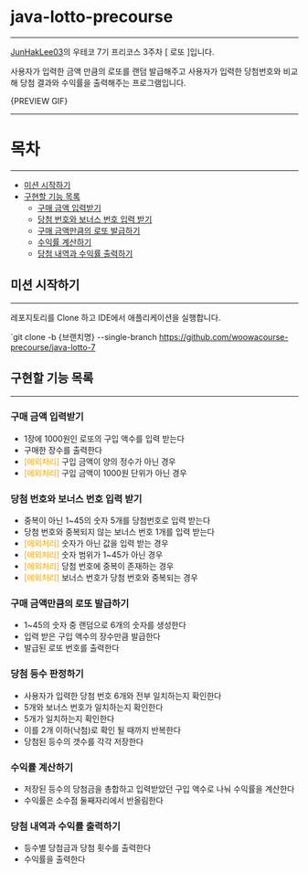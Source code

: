 # java-lotto-precourse


---

[JunHakLee03](https://github.com/JunHakLee03)의 우테코 7기 프리코스 3주차 [ 로또 ]입니다.

사용자가 입력한 금액 만큼의 로또를 랜덤 발급해주고 사용자가 입력한 당첨번호와 비교해 당첨 결과와 수익률을 출력해주는 프로그램입니다.

{PREVIEW GIF}

---

# 목차

---

- [미션 시작하기](#미션-시작하기)
- [구현할 기능 목록](#구현할-기능-목록)
    - [구매 금액 입력받기](#구매-금액-입력받기)
    - [당첨 번호와 보너스 번호 입력 받기](#당첨-번호와-보너스-번호-입력-받기)
    - [구매 금액만큼의 로또 발급하기](#구매-금액만큼의-로또-발급하기)
    - [수익률 계산하기](#수익률=계산하기)
    - [당첨 내역과 수익률 출력하기](#당첨-내역과-수익률-출력하기)

## 미션 시작하기

---

레포지토리를 Clone 하고 IDE에서 애플리케이션을 실행합니다.

`git clone -b {브랜치명} --single-branch https://github.com/woowacourse-precourse/java-lotto-7

## 구현할 기능 목록

---

### 구매 금액 입력받기

- 1장에 1000원인 로또의 구입 액수를 입력 받는다
- 구매한 장수를 출력한다
- <span style="color:orange"> [에외처리] </span> 구입 금액이 양의 정수가 아닌 경우
- <span style="color:orange"> [에외처리] </span> 구입 금액이 1000원 단위가 아닌 경우

### 당첨 번호와 보너스 번호 입력 받기

- 중복이 아닌 1~45의 숫자 5개를 당첨번호로 입력 받는다
- 당첨 번호와 중복되지 않는 보너스 번호 1개를 입력 받는다
- <span style="color:orange"> [에외처리] </span> 숫자가 아닌 값을 입력 받는 경우
- <span style="color:orange"> [에외처리] </span> 숫자 범위가 1~45가 아닌 경우
- <span style="color:orange"> [에외처리] </span> 당첨 번호에 중복이 존재하는 경우
- <span style="color:orange"> [에외처리] </span> 보너스 번호가 당첨 번호와 중복되는 경우

### 구매 금액만큼의 로또 발급하기

- 1~45의 숫자 중 랜덤으로 6개의 숫자를 생성한다
- 입력 받은 구입 액수의 장수만큼 발급한다
- 발급된 로또 번호를 출력한다

### 당첨 등수 판정하기

- 사용자가 입력한 당첨 번호 6개와 전부 일치하는지 확인한다
- 5개와 보너스 번호가 일치하는지 확인한다
- 5개가 일치하는지 확인한다
- 이를 2개 이하(낙첨)로 확인 될 때까지 반복한다
- 당첨된 등수의 갯수를 각각 저장한다

### 수익률 계산하기

- 저장된 등수의 당첨금을 총합하고 입력받았던 구입 액수로 나눠 수익률을 계산한다
- 수익률은 소수점 둘째자리에서 반올림한다

### 당첨 내역과 수익률 출력하기

- 등수별 당첨금과 당첨 횟수를 출력한다
- 수익률을 출력한다
